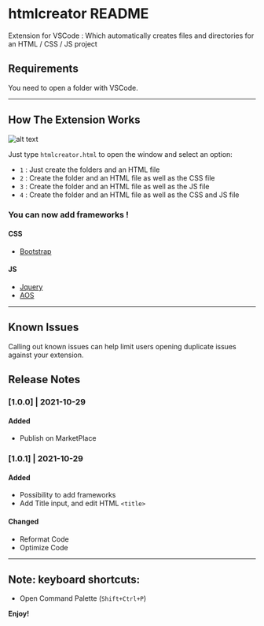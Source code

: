# htmlcreator README

Extension for VSCode : Which automatically creates files and directories for an HTML / CSS / JS project

## Requirements

You need to open a folder with VSCode.

-----------------------------------------------------------------------------------------------------------

## How The Extension Works

![alt text](https://media.giphy.com/media/7nd79pLHFUKAvoJMu8/giphy.gif "How to work")

Just type `htmlcreator.html` to open the window
and select an option:

* `1` : Just create the folders and an HTML file
* `2` : Create the folder and an HTML file as well as the CSS file
* `3` : Create the folder and an HTML file as well as the JS file
* `4` : Create the folder and an HTML file as well as the CSS and JS file

### You can now add frameworks !

#### CSS
* [Bootstrap](https://getbootstrap.com/)

#### JS
* [Jquery](https://jquery.com/)
* [AOS](https://github.com/michalsnik/aos)

-----------------------------------------------------------------------------------------------------------

## Known Issues

Calling out known issues can help limit users opening duplicate issues against your extension.

## Release Notes
### [1.0.0] | 2021-10-29
#### Added
- Publish on MarketPlace

### [1.0.1] | 2021-10-29
#### Added
- Possibility to add frameworks
- Add Title input, and edit HTML `<title>`
#### Changed
- Reformat Code
- Optimize Code


-----------------------------------------------------------------------------------------------------------

## Note: keyboard shortcuts:

* Open Command Palette (`Shift+Ctrl+P`)

**Enjoy!**
